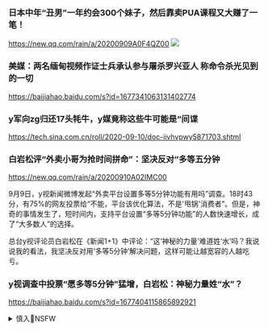 ### 日本中年“丑男”一年约会300个妹子，然后靠卖PUA课程又大赚了一笔！
https://new.qq.com/rain/a/20200909A0F4QZ00
![](https://inews.gtimg.com/newsapp_bt/0/12436947216/)

### 美媒：两名缅甸视频作证士兵承认参与屠杀罗兴亚人 称命令杀光见到的一切
https://baijiahao.baidu.com/s?id=1677341063131402774

### y军向zg归还17头牦牛，y媒竟称这些牛可能是“间谍
https://tech.sina.com.cn/roll/2020-09-10/doc-iivhvpwy5871703.shtml

### 白岩松评“外卖小哥为抢时间拼命”：坚决反对“多等五分钟
https://new.qq.com/rain/a/20200910A02IMC00

9月9日，y视新闻微博发起“外卖平台设置多等5分钟功能有用吗”调查。18时43分，有75%的网友投票给“不能，平台该优化算法，不是'甩锅'消费者”。但是，神奇的事情发生了，短时间内，支持平台设置“多等5分钟功能”的人数快速增长，成了“大多数人”的选择。

总台y视评论员白岩松在《新闻1+1》中评论：“这‘神秘的力量’难道姓‘水’吗？我说说我的看法，我坚决反对用‘多等5分钟’解决问题，这样可能让越宽容的人越吃亏。

### y视调查中投票“愿多等5分钟”猛增，白岩松：神秘力量姓“水”？
https://baijiahao.baidu.com/s?id=1677404115865892921

<details><summary>慎入🔞NSFW</summary>

Not Safe For Work
![](https://upload.wikimedia.org/wikipedia/commons/thumb/d/d3/Biohazard_Symbol_Specification.png/210px-Biohazard_Symbol_Specification.png)

<details><summary><b>风险自理Use At Your Own Risk🈲</summary>

### 32年前的今天缅甸爆发了一场大屠杀，如今缅甸复兴之路仍然艰难
https://new.qq.com/omn/20200808/20200808A0GX5900.html

32年前发生在缅甸的大ts，如同一道未愈合的伤口，让民众对jz府的残暴至今仍心生恐惧。

今天是2020年8月8日，32年前的今天，成千上万学生、佛教僧侣、公务员和普通市m参与全g大罢工，同时在缅甸各地大小城镇示w游x，呼吁启动m主转型、结束j方t治。这些抗争的规模和范围之大，出乎z府意料，z府于是下令j队以武力zy。j队向和平示wqz开枪，造成数百人死伤。mz大多闻风而逃，但有些示w者展开反击，用自制汽油弹、刀剑、毒标枪和削尖的自行车铁杆等武器，杀死一些j察和g员。

### 学者：zg无孔不入的s查制度和打压基于缺乏安全感
https://www.rfa.org/mandarin/yataibaodao/junshiwaijiao/cm-09092020133035.html

</details>
</details>

